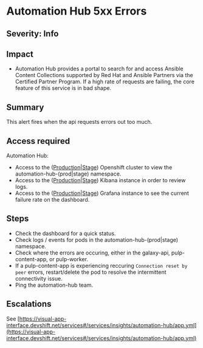 Automation Hub 5xx Errors
==========================

Severity: Info
--------------

Impact
------

-   Automation Hub provides a portal to search for and access Ansible Content Collections supported by Red Hat and Ansible Partners via the Certified Partner Program. If a high rate of requests are failing, the core feature of this service is in bad shape.

Summary
-------

This alert fires when the api requests errors out too much.

Access required
---------------

Automation Hub:
-   Access to the ([Production][openshift-prod]|[Stage][openshift-stage]) Openshift cluster to view the
    automation-hub-(prod|stage) namespace.
-   Access to the ([Production][kibana-prod]|[Stage][kibana-stage]) Kibana instance in order to review logs.
-   Access to the ([Production][grafana-prod]|[Stage][grafana-stage]) Grafana instance to see the current
    failure rate on the dashboard.

  [openshift-stage]: https://console-openshift-console.apps.crcs02ue1.urby.p1.openshiftapps.com/
  [openshift-prod]: https://console-openshift-console.apps.crcp01ue1.o9m8.p1.openshiftapps.com/

  [kibana-stage]: https://kibana.apps.crcs02ue1.urby.p1.openshiftapps.com/app/kibana
  [kibana-prod]: https://kibana.apps.crcp01ue1.o9m8.p1.openshiftapps.com/app/kibana

  [grafana-stage]: https://grafana.stage.devshift.net/d/0RsHCnNGz/automation-hub?orgId=1&from=now-24h&to=now&refresh=30s&var-datasource=crcs02ue1-prometheus&var-namespace=automation-hub-stage
  [grafana-prod]: https://grafana.app-sre.devshift.net/d/0RsHCnNGz/automation-hub?orgId=1&from=now-24h&to=now&refresh=30s&var-Datasource=crcp01ue1-prometheus&var-namespace=automation-hub-prod


Steps
-----

-   Check the dashboard for a quick status.
-   Check logs / events for pods in the automation-hub-(prod|stage) namespace.
-   Check where the errors are occuring, either in the galaxy-api, pulp-content-app, or pulp-worker.
-   If a pulp-content-app is experiencing reccuring `Connection reset by peer` errors, restart/delete the pod to resolve the intermittent connectivity issue.
-   Ping the automation-hub team.

Escalations
-----------

See
[https://visual-app-interface.devshift.net/services#/services/insights/automation-hub/app.yml](https://visual-app-interface.devshift.net/services#/services/insights/automation-hub/app.yml)
